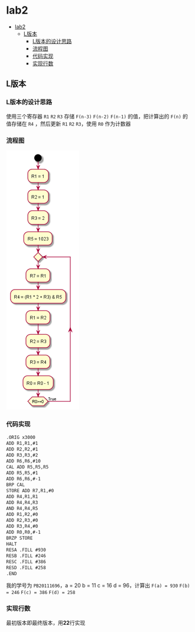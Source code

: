 # lab2

<!-- TOC -->

- [lab2](#lab2)
    - [L版本](#l版本)
        - [L版本的设计思路](#l版本的设计思路)
        - [流程图](#流程图)
        - [代码实现](#代码实现)
        - [实现行数](#实现行数)

<!-- /TOC -->

<div STYLE="page-break-after: always;"></div>

## L版本

### L版本的设计思路

使用三个寄存器 `R1` `R2` `R3` 存储 `F(n-3)` `F(n-2)` `F(n-1)` 的值，把计算出的 `F(n)` 的值存储在 `R4` ，然后更新 `R1` `R2` `R3`，使用 `R0` 作为计数器

### 流程图

![](lab2-l.png)

### 代码实现

```x86asm
.ORIG x3000
ADD R1,R1,#1
ADD R2,R2,#1
ADD R3,R3,#2
ADD R6,R6,#10
CAL ADD R5,R5,R5
ADD R5,R5,#1
ADD R6,R6,#-1
BRP CAL
STORE ADD R7,R1,#0
ADD R4,R1,R1
ADD R4,R4,R3
AND R4,R4,R5
ADD R1,R2,#0
ADD R2,R3,#0
ADD R3,R4,#0
ADD R0,R0,#-1
BRZP STORE
HALT
RESA .FILL #930
RESB .FILL #246
RESC .FILL #386
RESD .FILL #258
.END
```

我的学号为 `PB20111696`，a = 20 b = 11 c = 16 d = 96，计算出 `F(a) = 930` `F(b) = 246` `F(c) = 386` `F(d) = 258`

### 实现行数

最初版本即最终版本，用**22**行实现

